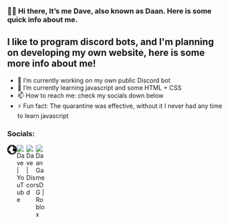 ### 👋🏾 Hi there, It’s me Dave, also known as Daan. Here is some quick info about me.
## I like to program discord bots, and I'm planning on developing my own website, here is some more info about me!
- 🔭 I’m currently working on my own public Discord bot
- 🌱 I’m currently learning javascript and some HTML + CSS
- 📫 How to reach me: check my socials down below
- ⚡ Fun fact: The quarantine was effective, without it I never had any time to learn javascript

### Socials:
[<img align="left" alt="Coming Soon" width="22px" src="https://raw.githubusercontent.com/iconic/open-iconic/master/svg/globe.svg" />][website]
[<img align="left" alt="Dave | YouTube" width="22px" src="https://cdn.jsdelivr.net/npm/simple-icons@v3/icons/youtube.svg" />][youtube] 
[<img align="left" alt="Dave | Discord" width="22px" src="https://i.pinimg.com/564x/13/af/38/13af386d6c652038bdcd0aa2613e72a5.jpg" />][discord] 
[<img align="left" alt="DaanGamesDG | Roblox" width="22px" src="https://images.app.goo.gl/X8MH5sjdHJAbGtFM8" />][roblox]
<!--
**DaanGamesDG/DaanGamesDG** is a ✨ _special_ ✨ repository because its `README.md` (this file) appears on your GitHub profile.

Here are some ideas to get you started:

- 🔭 I’m currently working on ...
- 🌱 I’m currently learning ...
- 👯 I’m looking to collaborate on ...
- 🤔 I’m looking for help with ...
- 💬 Ask me about ...
- 📫 How to reach me: ...
- 😄 Pronouns: ...
- ⚡ Fun fact: ...
-->
[website]: https://codeSTACKr.com  
[youtube]: https://m.youtube.com/channel/UCn9awHv18qumi57E2Hv_jMw 
[discord]: https://discord.gg/r2GbkqV 
[roblox]: https://www.roblox.com/users/188965979/profile
